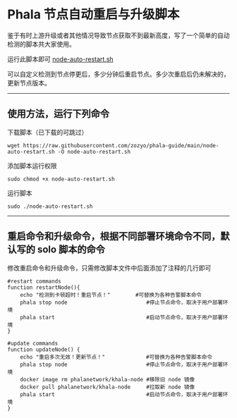 # Phala 节点自动重启与升级脚本

鉴于有时上游升级或者其他情况导致节点获取不到最新高度，写了一个简单的自动检测的脚本共大家使用。

运行此脚本即可 [node-auto-restart.sh](./node-auto-restart.sh)

可以自定义检测到节点停更后，多少分钟后重启节点。多少次重启后仍未解决的，更新节点版本。

---

## 使用方法，运行下列命令

下载脚本（已下载的可跳过）

```
wget https://raw.githubusercontent.com/zozyo/phala-guide/main/node-auto-restart.sh -O node-auto-restart.sh
```

添加脚本运行权限
```
sudo chmod +x node-auto-restart.sh
```

运行脚本
```
sudo ./node-auto-restart.sh
```

---

## 重启命令和升级命令，根据不同部署环境命令不同，默认写的 solo 脚本的命令

修改重启命令和升级命令，只需修改脚本文件中后面添加了注释的几行即可

```
#restart commands
function restartNode(){
	echo "检测到卡顿超时！重启节点！" 		#可替换为各种告警脚本命令
	phala stop node 						#停止节点命令，取决于用户部署环境
	phala start 							#启动节点命令，取决于用户部署环境
}

#update commands
function updateNode() {
	echo "重启多次无效！更新节点！" 			#可替换为各种告警脚本命令
	phala stop node 						#停止节点命令，取决于用户部署环境
	docker image rm phalanetwork/khala-node	#移除旧 node 镜像
	docker pull phalanetwork/khala-node		#拉取新 node 镜像
	phala start 							#启动节点命令，取决于用户部署环境
}
```
